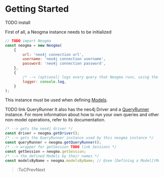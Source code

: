 # Getting Started

TODO install

First of all, a Neogma instance needs to be initialized
```js
// TODO import Neogma
const neogma = new Neogma(
    {
        url: 'neo4j connection url',
        username: 'neo4j connection username',
        password: 'neo4j connection password',
    },
    {
        /* --> (optional) logs every query that Neogma runs, using the given function */
        logger: console.log, 
    }
);
```

This instance must be used when defining [Models](Models/Overview).

TODO link QueryRunner
It also has the neo4j Driver and a [QueryRunner](QueryRunner/Overview) instance. For more information about how to run your own queries and other non-model operations, refer to its documentation.

```js
/* --> gets the neo4j driver */
const driver = neogma.getDriver();
/* --> gets the QueryRunner instance used by this neogma instance */
const queryRunner = neogma.getQueryRunner();
/* --> wrapper for getSession TODO link Sessions */
const getSession = neogma.getSession;
/* --> the defined Models by their names */
const modelsByName = neogma.modelsByName; // @see [Defining a Model](Models/Defining-a-Model)
```

> :ToCPrevNext